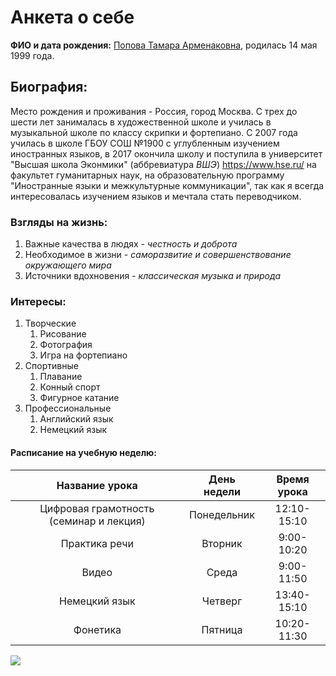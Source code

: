 # Анкета о себе
**ФИО и дата рождения:**  [Попова Тамара Арменаковна](https://vk.comid319487192), родилась 14 мая 1999 года.
## Биография:
Место рождения и проживания - Россия, город Москва. С трех до шести лет занималась в художественной школе и училась в музыкальной школе по классу скрипки и фортепиано. С 2007 года училась в школе ГБОУ СОШ №1900 с углубленным изучением иностранных языков, в 2017 окончила школу и поступила в университет "Высшая школа Эконмики" (аббревиатура *ВШЭ*) <https://www.hse.ru/>  на факультет гуманитарных наук, на образовательную программу "Иностранные языки и межкультурные коммуникации", так как я всегда интересовалась изучением языков и мечтала стать переводчиком. 
### Взгляды на жизнь:
1. Важные качества в людях - *честность и доброта*
2. Необходимое в жизни - *саморазвитие и совершенствование окружающего мира*
3. Источники вдохновения - *классическая музыка и природа*
### Интересы:
1. Творческие
    1. Рисование
    2. Фотография
    3. Игра на фортепиано
2. Спортивные
    1. Плавание
    2. Конный спорт
    3. Фигурное катание
3. Профессиональные
    1. Английский язык
    2. Немецкий язык
    
#### Расписание на учебную неделю:
Название урока|День недели|Время урока
:---:|:---:|:---:
Цифровая грамотность (семинар и лекция) |Понедельник|12:10-15:10
Практика речи|Вторник|9:00-10:20
Видео|Среда|9:00-11:50
Немецкий язык|Четверг|13:40-15:10
Фонетика|Пятница|10:20-11:30

  ![](https://pp.userapi.com/c638826/v638826192/3d028/v2iQTDi--Cw.jpg)
